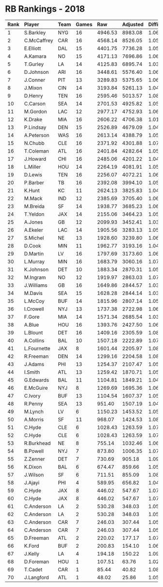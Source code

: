 # RB Rankings - 2018

| Rank | Player      | Team | Games | Raw     | Adjusted | Difficulty | Avg/Game | Typical | Consistency | Trend    |
| :----| :-----------| :----| :-----| :-------| :--------| :----------| :--------| :-------| :-----------| :--------|
| 1    | S.Barkley   | NYG  | 16    | 4946.53 | 8983.08  | 1.060      | 561.44   | 581.08  | 8/3/5       | +37.0%   |
| 2    | C.McCaffrey | CAR  | 16    | 4568.14 | 8526.05  | 1.053      | 532.88   | 552.97  | 8/2/6       | +69.3%   |
| 3    | E.Elliott   | DAL  | 15    | 4401.75 | 7736.28  | 1.059      | 515.75   | 530.56  | 9/0/6       | +84.9%   |
| 4    | A.Kamara    | NO   | 15    | 4171.13 | 7696.86  | 1.060      | 513.12   | 518.22  | 8/0/7       | +115.7%  |
| 5    | T.Gurley    | LA   | 14    | 4125.83 | 6895.74  | 1.031      | 492.55   | 520.35  | 7/3/4       | +44.2%   |
| 6    | D.Johnson   | ARI  | 16    | 3448.61 | 5576.40  | 1.060      | 348.53   | 357.19  | 8/3/5       | +79.7%   |
| 7    | J.Conner    | PIT  | 13    | 3289.83 | 5375.65  | 1.066      | 413.51   | 431.68  | 7/1/5       | +107.9%  |
| 8    | J.Mixon     | CIN  | 14    | 3193.84 | 5261.13  | 1.048      | 375.79   | 350.90  | 7/1/6       | +100.4%  |
| 9    | D.Henry     | TEN  | 16    | 2595.46 | 5013.57  | 1.081      | 313.35   | 292.01  | 10/0/6      | +155.4%  |
| 10   | C.Carson    | SEA  | 14    | 2701.53 | 4925.82  | 1.056      | 351.84   | 357.93  | 5/3/6       | +99.3%   |
| 11   | M.Gordon    | LAC  | 12    | 2977.17 | 4752.93  | 1.060      | 396.08   | 422.58  | 7/2/3       | +46.6%   |
| 12   | K.Drake     | MIA  | 16    | 2606.22 | 4706.38  | 1.019      | 294.15   | 302.95  | 8/0/8       | +129.0%  |
| 13   | P.Lindsay   | DEN  | 15    | 2526.89 | 4679.09  | 1.049      | 311.94   | 312.70  | 7/1/7       | +93.5%   |
| 14   | A.Peterson  | WAS  | 16    | 2613.14 | 4388.79  | 1.052      | 274.30   | 300.23  | 8/1/7       | +141.0%  |
| 15   | N.Chubb     | CLE  | 16    | 2371.92 | 4301.88  | 1.076      | 268.87   | 253.71  | 6/0/10      | +244.7%  |
| 16   | T.Coleman   | ATL  | 16    | 2401.84 | 4282.64  | 1.058      | 267.67   | 268.10  | 8/1/7       | +108.1%  |
| 17   | J.Howard    | CHI  | 16    | 2485.06 | 4201.22  | 1.040      | 262.58   | 281.52  | 8/1/7       | +90.6%   |
| 18   | L.Miller    | HOU  | 14    | 2264.19 | 4081.91  | 1.056      | 291.56   | 289.97  | 6/0/8       | +94.8%   |
| 19   | D.Lewis     | TEN  | 16    | 2256.07 | 4072.21  | 1.061      | 254.51   | 231.04  | 8/2/6       | +162.6%  |
| 20   | P.Barber    | TB   | 16    | 2392.08 | 3994.10  | 1.058      | 249.63   | 262.88  | 9/2/5       | +97.4%   |
| 21   | K.Hunt      | KC   | 11    | 2624.13 | 3825.83  | 1.041      | 347.80   | 346.40  | 5/2/4       | INACTIVE |
| 22   | M.Mack      | IND  | 12    | 2385.69 | 3705.40  | 1.062      | 308.78   | 353.00  | 8/0/4       | +129.6%  |
| 23   | M.Breida    | SF   | 14    | 1938.77 | 3685.23  | 1.065      | 263.23   | 246.32  | 6/2/6       | +143.7%  |
| 24   | T.Yeldon    | JAX  | 14    | 2155.06 | 3464.23  | 1.050      | 247.45   | 241.92  | 7/0/7       | +159.1%  |
| 25   | A.Jones     | GB   | 12    | 2099.93 | 3452.41  | 1.038      | 287.70   | 303.62  | 6/2/4       | +140.2%  |
| 26   | A.Ekeler    | LAC  | 14    | 1905.56 | 3283.13  | 1.055      | 234.51   | 237.40  | 4/3/7       | +98.9%   |
| 27   | S.Michel    | NE   | 13    | 1928.60 | 3239.80  | 1.067      | 249.22   | 236.72  | 7/0/6       | +159.6%  |
| 28   | D.Cook      | MIN  | 11    | 1962.77 | 3193.16  | 1.041      | 290.29   | 305.63  | 5/1/5       | +71.9%   |
| 29   | D.Martin    | LV   | 16    | 1797.69 | 3173.60  | 1.062      | 198.35   | 208.32  | 9/1/6       | +213.0%  |
| 30   | L.Murray    | MIN  | 16    | 1683.79 | 3060.16  | 1.072      | 191.26   | 196.06  | 10/0/6      | +299.5%  |
| 31   | K.Johnson   | DET  | 10    | 1883.34 | 2870.31  | 1.052      | 287.03   | 291.39  | 6/1/3       | INACTIVE |
| 32   | M.Ingram    | NO   | 12    | 1919.97 | 2863.03  | 1.076      | 238.59   | 246.95  | 6/1/5       | +100.0%  |
| 33   | J.Williams  | GB   | 16    | 1649.86 | 2844.57  | 1.034      | 177.79   | 172.47  | 10/2/4      | +299.6%  |
| 34   | M.Davis     | SEA  | 15    | 1628.28 | 2844.14  | 1.033      | 189.61   | 210.20  | 9/0/6       | +376.3%  |
| 35   | L.McCoy     | BUF  | 14    | 1815.96 | 2807.14  | 1.053      | 200.51   | 206.65  | 6/3/5       | +178.3%  |
| 36   | I.Crowell   | NYJ  | 13    | 1737.38 | 2722.98  | 1.064      | 209.46   | 210.58  | 9/0/4       | INACTIVE |
| 37   | F.Gore      | MIA  | 14    | 1571.34 | 2685.54  | 1.034      | 191.82   | 196.94  | 7/1/6       | +131.9%  |
| 38   | A.Blue      | HOU  | 16    | 1393.76 | 2427.50  | 1.061      | 151.72   | 134.56  | 9/1/6       | +108.1%  |
| 39   | L.Blount    | DET  | 16    | 1409.16 | 2305.59  | 1.086      | 144.10   | 120.19  | 9/0/7       | +314.6%  |
| 40   | A.Collins   | BAL  | 10    | 1507.18 | 2222.89  | 1.076      | 222.29   | 213.70  | 4/1/5       | INACTIVE |
| 41   | L.Fournette | JAX  | 8     | 1601.44 | 2205.97  | 1.081      | 275.75   | 312.99  | 5/0/3       | +171.8%  |
| 42   | R.Freeman   | DEN  | 14    | 1299.16 | 2204.58  | 1.083      | 157.47   | 151.42  | 8/2/4       | +176.9%  |
| 43   | J.Adams     | PHI  | 13    | 1254.37 | 2107.47  | 1.052      | 162.11   | 162.73  | 7/0/6       | +234.9%  |
| 44   | I.Smith     | ATL  | 13    | 1259.42 | 1870.71  | 1.055      | 143.90   | 141.20  | 9/0/4       | +86.1%   |
| 45   | G.Edwards   | BAL  | 11    | 1104.81 | 1849.21  | 1.047      | 168.11   | 161.42  | 5/0/6       | +277.5%  |
| 46   | E.McGuire   | NYJ  | 8     | 1269.69 | 1695.36  | 1.064      | 211.92   | 258.29  | 5/0/3       | +199.7%  |
| 47   | C.Ivory     | BUF  | 13    | 1104.54 | 1607.37  | 1.055      | 123.64   | 107.29  | 6/0/7       | +254.3%  |
| 48   | R.Penny     | SEA  | 13    | 951.40  | 1507.19  | 1.042      | 115.94   | 92.51   | 4/0/9       | +275.4%  |
| 49   | M.Lynch     | LV   | 6     | 1150.23 | 1453.52  | 1.056      | 242.25   | 225.77  | 3/0/3       | INACTIVE |
| 50   | A.Morris    | SF   | 11    | 968.07  | 1424.53  | 1.087      | 129.50   | 139.91  | 6/1/4       | +250.3%  |
| 51   | C.Hyde      | CLE  | 6     | 1028.43 | 1263.59  | 1.078      | 210.60   | 133.29  | 9/0/5       | +235.2%  |
| 52   | C.Hyde      | CLE  | 6     | 1028.43 | 1263.59  | 1.078      | 210.60   | 133.29  | 9/0/5       | +235.2%  |
| 53   | R.Burkhead  | NE   | 8     | 755.14  | 1032.46  | 1.063      | 129.06   | 147.59  | 5/1/2       | +135.6%  |
| 54   | B.Powell    | NYJ  | 7     | 873.80  | 1006.35  | 1.072      | 143.76   | 149.98  | 4/1/2       | INACTIVE |
| 55   | Z.Zenner    | DET  | 7     | 730.69  | 905.18   | 1.094      | 129.31   | 132.76  | 3/0/4       | +621.2%  |
| 56   | K.Dixon     | BAL  | 6     | 674.47  | 859.66   | 1.057      | 143.28   | 146.86  | 3/1/2       | +50.4%   |
| 57   | J.Wilson    | SF   | 6     | 711.51  | 855.09   | 1.088      | 142.52   | 142.33  | 3/0/3       | +242.8%  |
| 58   | J.Ajayi     | PHI  | 4     | 589.95  | 656.82   | 1.040      | 164.21   | 201.22  | 3/0/1       | INACTIVE |
| 59   | C.Hyde      | JAX  | 8     | 446.02  | 547.67   | 1.078      | 68.46    | 133.29  | 9/0/5       | +235.2%  |
| 60   | C.Hyde      | JAX  | 8     | 446.02  | 547.67   | 1.078      | 68.46    | 133.29  | 9/0/5       | +235.2%  |
| 61   | C.Anderson  | LA   | 2     | 530.28  | 348.03   | 1.052      | 174.01   | 71.34   | 6/0/3       | +731.7%  |
| 62   | C.Anderson  | LA   | 2     | 530.28  | 348.03   | 1.052      | 174.01   | 71.34   | 6/0/3       | +731.7%  |
| 63   | C.Anderson  | CAR  | 7     | 246.03  | 307.44   | 1.052      | 43.92    | 71.34   | 6/0/3       | +731.7%  |
| 64   | C.Anderson  | CAR  | 7     | 246.03  | 307.44   | 1.052      | 43.92    | 71.34   | 6/0/3       | +731.7%  |
| 65   | D.Freeman   | ATL  | 2     | 220.02  | 177.17   | 1.075      | 88.58    | 88.58   | 1/0/1       | INACTIVE |
| 66   | K.Ford      | BUF  | 2     | 200.83  | 154.10   | 1.067      | 77.05    | 77.05   | 1/0/1       | N/A      |
| 67   | J.Kelly     | LA   | 4     | 194.18  | 150.22   | 1.091      | 37.56    | 43.46   | 2/0/2       | N/A      |
| 68   | D.Foreman   | HOU  | 1     | 107.51  | 63.76    | 1.021      | 63.76    | 63.76   | 0/1/0       | N/A      |
| 69   | T.Cadet     | CAR  | 1     | 85.44   | 40.82    | 1.082      | 40.82    | 40.82   | 0/1/0       | N/A      |
| 70   | J.Langford  | ATL  | 1     | 48.02   | 25.86    | 1.050      | 25.86    | 25.86   | 0/1/0       | N/A      |

